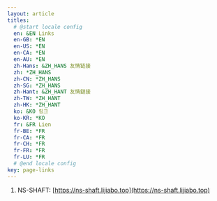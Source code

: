 ```yaml
---
layout: article
titles:
  # @start locale config
  en: &EN Links
  en-GB: *EN
  en-US: *EN
  en-CA: *EN
  en-AU: *EN
  zh-Hans: &ZH_HANS 友情链接
  zh: *ZH_HANS
  zh-CN: *ZH_HANS
  zh-SG: *ZH_HANS
  zh-Hant: &ZH_HANT 友情鏈接
  zh-TW: *ZH_HANT
  zh-HK: *ZH_HANT
  ko: &KO 링크
  ko-KR: *KO
  fr: &FR Lien
  fr-BE: *FR
  fr-CA: *FR
  fr-CH: *FR
  fr-FR: *FR
  fr-LU: *FR
  # @end locale config
key: page-links
---
```


1. NS-SHAFT: [https://ns-shaft.lijiabo.top](https://ns-shaft.lijiabo.top)